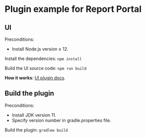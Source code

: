 # Plugin example for Report Portal

## UI
Preconditions:
- Install Node.js version ≥ 12.

Install the dependencies: `npm install`

Build the UI source code: `npm run build`

**How it works**: [UI plugin docs](https://github.com/reportportal/service-ui/blob/5.4.1/app/docs/14-plugins.md).

## Build the plugin

Preconditions:
- Install JDK version 11.
- Specify version number in gradle.properties file.

Build the plugin: `gradlew build`
